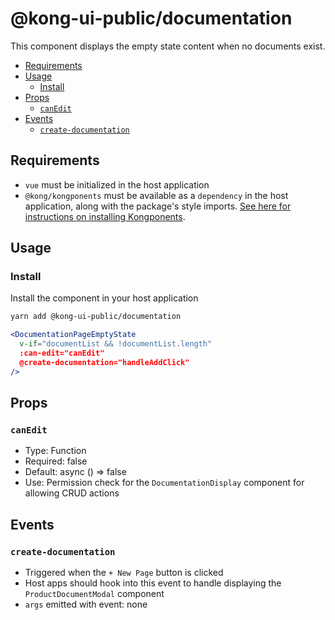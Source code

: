# @kong-ui-public/documentation

This component displays the empty state content when no documents exist.

- [Requirements](#requirements)
- [Usage](#usage)
  - [Install](#install)
- [Props](#props)
  - [`canEdit`](#canedit)
- [Events](#events)
  - [`create-documentation`](#create-documentation)

## Requirements

- `vue` must be initialized in the host application
- `@kong/kongponents` must be available as a `dependency` in the host application, along with the package's style imports. [See here for instructions on installing Kongponents](https://kongponents.konghq.com/#globally-install-all-kongponents).

## Usage

### Install

Install the component in your host application

```sh
yarn add @kong-ui-public/documentation
```

```jsx
<DocumentationPageEmptyState
  v-if="documentList && !documentList.length"
  :can-edit="canEdit"
  @create-documentation="handleAddClick"
/>
```

## Props

### `canEdit`

- Type: Function
- Required: false
- Default: async () => false
- Use: Permission check for the `DocumentationDisplay` component for allowing CRUD actions

## Events

### `create-documentation`

- Triggered when the `+ New Page` button is clicked
- Host apps should hook into this event to handle displaying the `ProductDocumentModal` component
- `args` emitted with event: none
